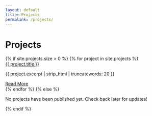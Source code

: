 ```yaml
---
layout: default
title: Projects
permalink: /projects/
---
```


# Projects

<div class="projects-container">
  {% if site.projects.size > 0 %}
    {% for project in site.projects %}
      <div class="card">
        <div class="card-header">
          <a href="{{ project.url }}">{{ project.title }}</a>
        </div>
        <div class="card-body">
          <p>{{ project.excerpt | strip_html | truncatewords: 20 }}</p> <!-- Exibe uma descrição curta ou resumo do projeto -->
        </div>
        <div class="card-footer">
          <a href="{{ project.url }}">Read More</a>
        </div>
      </div>
    {% endfor %}
  {% else %}
    <p>No projects have been published yet. Check back later for updates!</p>
  {% endif %}
</div>
